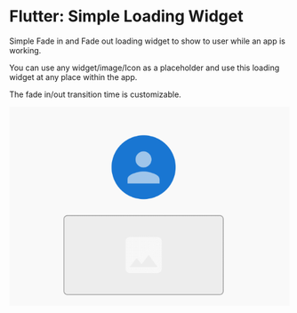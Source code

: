 
# Flutter: Simple Loading Widget

Simple Fade in and Fade out loading widget to show to user while an app is working.

You can use any widget/image/Icon as a placeholder and use this loading widget at any place within the app.

The fade in/out transition time is customizable.

![](simple_loading.gif)


